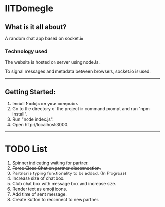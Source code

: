 # IITDomegle

## What is it all about?
A random chat app based on socket.io

### Technology used
The website is hosted on server using nodeJs.

To signal messages and metadata between browsers, socket.io is used.


-----------------------------------------------------------------------------------------

## Getting Started:
1. Install Nodejs on your computer.
2. Go to the directory of the project in command prompt and run "npm install".
3. Run "node index.js".
4. Open http://localhost:3000.

-----------------------------------------------------------------------------------------

# TODO List
1. Spinner indicating waiting for partner.
2. ~~Force Close Chat on partner disconnection.~~
3. Partner is typing functionality to be added. (In Progress)
4. Increase size of chat box.
5. Club chat box with message box and increase size.
6. Render text as emoji icons.
7. Add time of sent message.
8. Create Button to reconnect to new partner.
